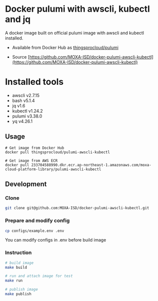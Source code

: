 # Docker pulumi with awscli, kubectl and jq

A docker image built on official pulumi image with awscli and kubectl installed.

- Available from Docker Hub as [thingsprocloud/pulumi](https://hub.docker.com/r/thingsprocloud/pulumi-awscli-kubectl/)

- Source [https://github.com/MOXA-ISD/docker-pulumi-awscli-kubectl](https://github.com/MOXA-ISD/docker-pulumi-awscli-kubectl)

# Installed tools

- awscli v2.7.15
- bash v5.1.4
- jq v1.6
- kubectl v1.24.2
- pulumi v3.38.0
- yq v4.26.1

## Usage

    # Get image from Docker Hub
    docker pull thingsprocloud/pulumi-awscli-kubectl

    # Get image from AWS ECR
    docker pull 233704588990.dkr.ecr.ap-northeast-1.amazonaws.com/moxa-cloud-platform-library/pulumi-awscli-kubectl

## Development

### Clone

```bash
git clone git@github.com:MOXA-ISD/docker-pulumi-awscli-kubectl.git
```

### Prepare and modify config

```bash
cp configs/example.env .env
```

You can modify configs in .env before build image

### Instruction

```bash
# build image
make build

# run and attach image for test
make run

# publish image
make publish
```
